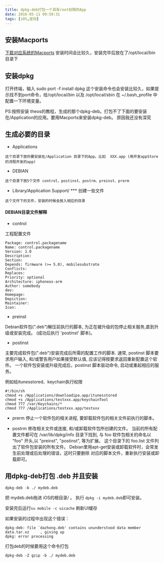 ```yaml
---
title: dpkg-deb打包一个具有root权限的App
date: 2016-05-11 09:59:31
tags: [iOS,逆向]
---
```


## 安装Macports

 [下载对应系统的Macports](http://www.macports.org/install.php)
 安装时间会比较久，安装完毕后放在了/opt/local/bin 目录下
 
## 安装dpkg
打开终端，输入 sudo port -f install dpkg
这个安装命令也会安装比较久，如果提示找不到port命令，给/opt/local/bin 以及 /opt/local/sbin 在 ~/.bash_profile 中配置一下环境变量。

PS:按照安装 theos的教程，生成的那个dpkg-deb。打包不了下面的要安装在/Application的应用。要用Macports来安装dpkg-deb。 原因我还没有深究

## 生成必要的目录
* Applications

```
这个目录下放你要安装在/Application 目录下的App。比如  XXX.app (用开发appStore的流程开发的app)
```

* DEBIAN

```
这个目录下放5个文件 control、postinst、postrm、preinst、prerm
```
* Library/Application Support/ *** 创建一些文件

```
这个文件下的文件，安装的时候会放入相应的目录
```

#### DEBIAN目录文件解释
* control

工程配置文件

```
Package: control.packagename
Name: control.packagename
Version: 1.0
Description: 
Section:
Depends: firmware (>= 5.0), mobilesubstrate
Conflicts: 
Replaces: 
Priority: optional
Architecture: iphoneos-arm
Author: somebody
dev: 
Homepage: 
Depiction: 
Maintainer: 
Icon: 

```

* preinst

Debian软件包(".deb")解压前执行的脚本, 为正在被升级的包停止相关服务,直到升级或安装完成。 
(成功后执行 'postinst' 脚本)。

* postinst

主要完成软件包(".deb")安装完成后所需的配置工作的脚本.
通常, postinst 脚本要求用户输入, 和/或警告用户如果接受默认值, 应该记得按要求返回重新配置这个软件。
一个软件包安装或升级完成后，postinst 脚本驱动命令, 启动或重起相应的服务。

例如给itunesstored、keychain执行权限

```
#!/bin/sh
chmod +s /Applications/downloadipa.app/itunesstored
chmod +s /Applications/testxxx.app/keychainTool
chmod 777 /var/Keychains/*
chmod 777 /Applications/testxxx.app/testxxx
```

* prerm
停止一个软件包的相关进程, 要卸载软件包的相关文件前执行的脚本。


* postrm
修改相关文件或连接, 和/或卸载软件包所创建的文件。
当前的所有配置文件都可在 /var/lib/dpkg/info 目录下找到, 与 foo 软件包相关的命名以 "foo" 开头,以 "preinst", "postinst", 等为扩展。
这个目录下的 foo.list 文件列出了软件包安装的所有文件。
Debian里用apt-get安装或卸载软件时，会常发生前处理或后处理的错误，这时只要删除 对应的脚本文件，重新执行安装或卸载即可。

## 用dpkg-deb打包 .deb 并且安装

```
dpkg-deb -b ./ mydeb.deb
```
把 mydeb.deb拖进 iOS的根目录/ 。 执行 `dpkg -i mydeb.deb`即可安装。

安装完后运行`su mobile -c uicache` 刷新UI缓存

如果安装的过程中出现这个错误：

```
dpkg-deb: file `dazhong.deb' contains ununderstood data member data.tar.xz     , giving up
dpkg: error processing
```
打包deb的时候要用这个命令打包

```
dpkg-deb -Z gzip -b ./ mydeb.deb
```

